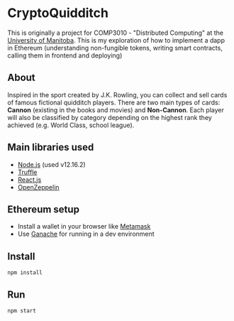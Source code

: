 # CryptoQuidditch
This is originally a project for COMP3010 - "Distributed Computing" at the [University of Manitoba](https://www.sci.umanitoba.ca/cs/). This is my exploration of how to implement a dapp in Ethereum (understanding non-fungible tokens, writing smart contracts, calling them in frontend and deploying)

## About
Inspired in the sport created by J.K. Rowling, you can collect and sell cards of famous fictional quidditch players. There are two main types of cards: **Cannon** (existing in the books and movies) and **Non-Cannon**. Each player will also be classified by category depending on the highest rank they achieved (e.g. World Class, school league).

## Main libraries used
- [Node.js](https://nodejs.org/en/) (used v12.16.2)
- [Truffle](https://github.com/trufflesuite/truffle)
- [React.js](https://reactjs.org/)
- [OpenZeppelin](https://github.com/OpenZeppelin/openzeppelin-contracts)

## Ethereum setup
- Install a wallet in your browser like [Metamask](https://metamask.io/)
- Use [Ganache](https://www.trufflesuite.com/ganache) for running in a dev environment

## Install
```
npm install
```
## Run
```
npm start
```
